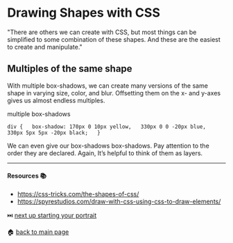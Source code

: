 # Drawing Shapes with CSS

"There are others we can create with CSS, but most things can be simplified to some combination of these shapes. And these are the easiest to create and manipulate."

## Multiples of the same shape
With multiple box-shadows, we can create many versions of the same shape in varying size, color, and blur. Offsetting them on the x- and y-axes gives us almost endless multiples.

multiple box-shadows

`div {  
    box-shadow: 170px 0 10px yellow,  
                330px 0 0 -20px blue,  
                330px 5px 5px -20px black;  
}`

We can even give our box-shadows box-shadows. Pay attention to the order they are declared. 
Again, It’s helpful to think of them as layers.


---

#### Resources 📚

* https://css-tricks.com/the-shapes-of-css/
* https://spyrestudios.com/draw-with-css-using-css-to-draw-elements/


⏭️ [next up starting your portrait](/starting_your_portrait.md)  
  
🏠 [back to main page](/README.md)  
